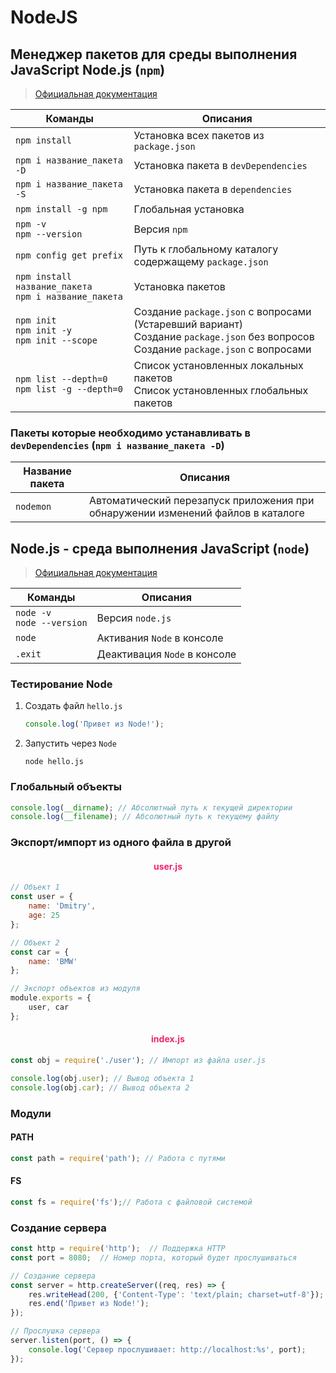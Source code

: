 # NodeJS

## Менеджер пакетов для среды выполнения JavaScript Node.js (`npm`)

> [Официальная документация](https://docs.npmjs.com/)

| Команды | Описания |
| ------- | -------- |
| `npm install` | Установка всех пакетов из `package.json` |
| `npm i название_пакета -D` | Установка пакета в `devDependencies` |
| `npm i название_пакета -S` | Установка пакета в `dependencies` |
| `npm install -g npm` | Глобальная установка |
| `npm -v`<br>`npm --version` | Версия `npm` |
| `npm config get prefix` | Путь к глобальному каталогу содержащему `package.json` |
| `npm install название_пакета`<br>`npm i название_пакета` | Установка пакетов |
| `npm init`<br>`npm init -y`<br>`npm init --scope` | Создание `package.json` с вопросами (Устаревший вариант)<br>Создание `package.json` без вопросов<br>Создание `package.json` с вопросами |
| `npm list --depth=0`<br>`npm list -g --depth=0` | Список установленных локальных пакетов<br>Список установленных глобальных пакетов |

### Пакеты которые необходимо устанавливать в `devDependencies` (`npm i название_пакета -D`)
| Название пакета | Описания |
| --------------- | -------- |
| `nodemon` | Автоматический перезапуск приложения при обнаружении изменений файлов в каталоге |


## Node.js - среда выполнения JavaScript (`node`)

> [Официальная документация](https://nodejs.org/en/docs/)

| Команды | Описания |
| ------- | -------- |
| `node -v`<br>`node --version` | Версия `node.js` |
| `node` | Активания `Node` в консоле |
| `.exit` | Деактивация `Node` в консоле |

### Тестирование Node

1. Создать файл `hello.js`

    ```javascript
    console.log('Привет из Node!');
    ```

2. Запустить через `Node`

    ```shell script
    node hello.js
    ```

### Глобальный объекты

```javascript
console.log(__dirname); // Абсолютный путь к текущей директории
console.log(__filename); // Абсолютный путь к текущему файлу
```

### Экспорт/импорт из одного файла в другой

<h4 align="center"><span style="color:#EC256F;">user.js</span></h4>

```javascript
// Объект 1
const user = {
    name: 'Dmitry',
    age: 25
};

// Объект 2
const car = {
    name: 'BMW'
};

// Экспорт объектов из модуля
module.exports = {
    user, car
};
```

<h4 align="center"><span style="color:#EC256F;">index.js</span></h4>

```javascript
const obj = require('./user'); // Импорт из файла user.js

console.log(obj.user); // Вывод объекта 1
console.log(obj.car); // Вывод объекта 2
```

### Модули

#### PATH

```javascript
const path = require('path'); // Работа с путями
```

#### FS

```javascript
const fs = require('fs');// Работа с файловой системой
```

### Создание сервера

```javascript
const http = require('http');  // Поддержка HTTP
const port = 8080;  // Номер порта, который будет прослушиваться

// Создание сервера
const server = http.createServer((req, res) => {
    res.writeHead(200, {'Content-Type': 'text/plain; charset=utf-8'});
    res.end('Привет из Node!');
});

// Прослушка сервера
server.listen(port, () => {
    console.log('Сервер прослушивает: http://localhost:%s', port);
});
```
